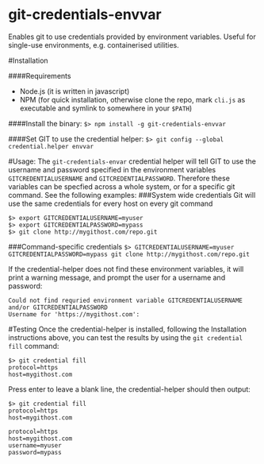 # git-credentials-envvar
Enables git to use credentials provided by environment variables. Useful for single-use environments, e.g. containerised utilities.

#Installation

####Requirements
 - Node.js (it is written in javascript)
 - NPM (for quick installation, otherwise clone the repo, mark ```cli.js``` as executable and symlink to somewhere in your ```$PATH```)

####Install the binary:
```$> npm install -g git-credentials-envvar```

####Set GIT to use the credential helper:
```$> git config --global credential.helper envvar```

#Usage:
The ```git-credentials-envar``` credential helper will tell GIT to use the username and password specified in the environment variables ```GITCREDENTIALUSERNAME``` and ```GITCREDENTIALPASSWORD```.
Therefore these variables can be specfied across a whole system, or for a specific git command. See the following examples:
###System wide credentials
Git will use the same credentials for every host on every git command
```
$> export GITCREDENTIALUSERNAME=myuser
$> export GITCREDENTIALPASSWORD=mypass
$> git clone http://mygithost.com/repo.git
```
###Command-specific credentials
```$> GITCREDENTIALUSERNAME=myuser GITCREDENTIALPASSWORD=mypass git clone http://mygithost.com/repo.git```

If the credential-helper does not find these environment variables, it will print a warning message, and prompt the user for a username and password:
```
Could not find requried environment variable GITCREDENTIALUSERNAME and/or GITCREDENTIALPASSWORD
Username for 'https://mygithost.com': 
```

#Testing
Once the credential-helper is installed, following the Installation instructions above, you can test the results by using the ```git credential fill``` command:
```
$> git credential fill
protocol=https
host=mygithost.com

```
Press enter to leave a blank line, the credential-helper should then output:
```
$> git credential fill
protocol=https
host=mygithost.com

protocol=https
host=mygithost.com
username=myuser
password=mypass
```

